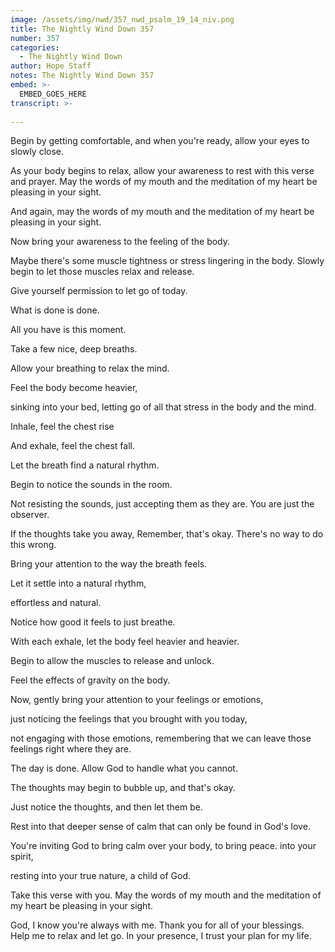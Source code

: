 ```yaml
---
image: /assets/img/nwd/357_nwd_psalm_19_14_niv.png
title: The Nightly Wind Down 357
number: 357
categories:
  - The Nightly Wind Down
author: Hope Staff
notes: The Nightly Wind Down 357
embed: >-
  EMBED_GOES_HERE
transcript: >-
  
---
```

Begin by getting comfortable, and when you're ready, allow your eyes to slowly close.

As your body begins to relax, allow your awareness to rest with this verse and prayer. May the words of my mouth and the meditation of my heart be pleasing in your sight.

And again, may the words of my mouth and the meditation of my heart be pleasing in your sight.

Now bring your awareness to the feeling of the body.

Maybe there's some muscle tightness or stress lingering in the body. Slowly begin to let those muscles relax and release.

Give yourself permission to let go of today.

What is done is done.

All you have is this moment.

Take a few nice, deep breaths.

Allow your breathing to relax the mind.

Feel the body become heavier,

sinking into your bed, letting go of all that stress in the body and the mind.

Inhale, feel the chest rise

And exhale, feel the chest fall.

Let the breath find a natural rhythm.

Begin to notice the sounds in the room.

Not resisting the sounds, just accepting them as they are. You are just the observer.

If the thoughts take you away, Remember, that's okay. There's no way to do this wrong.

Bring your attention to the way the breath feels.

Let it settle into a natural rhythm,

effortless and natural.

Notice how good it feels to just breathe.

With each exhale, let the body feel heavier and heavier.

Begin to allow the muscles to release and unlock.

Feel the effects of gravity on the body.

Now, gently bring your attention to your feelings or emotions,

just noticing the feelings that you brought with you today,

not engaging with those emotions, remembering that we can leave those feelings right where they are.

The day is done. Allow God to handle what you cannot.

The thoughts may begin to bubble up, and that's okay.

Just notice the thoughts, and then let them be.

Rest into that deeper sense of calm that can only be found in God's love.

You're inviting God to bring calm over your body, to bring peace. into your spirit,

resting into your true nature, a child of God.

Take this verse with you. May the words of my mouth and the meditation of my heart be pleasing in your sight.

God, I know you're always with me. Thank you for all of your blessings. Help me to relax and let go. In your presence, I trust your plan for my life.

